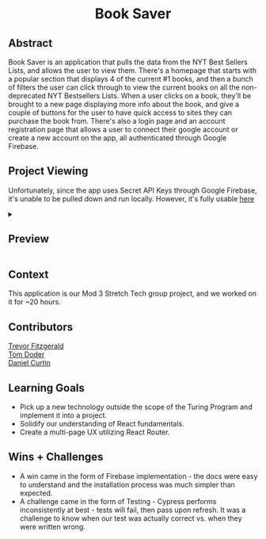 <h1 align=center>Book Saver</h1>

## Abstract
Book Saver is an application that pulls the data from the NYT Best Sellers Lists, and allows the user to view them. There's a homepage that starts with a popular section that displays 4 of the current #1 books, and then a bunch of filters the user can click through to view the current books on all the non-deprecated NYT Bestsellers Lists. When a user clicks on a book, they'll be brought to a new page displaying more info about the book, and give a couple of buttons for the user to have quick access to sites they can purchase the book from. There's also a login page and an account registration page that allows a user to connect their google account or create a new account on the app, all authenticated through Google Firebase.

## Project Viewing
Unfortunately, since the app uses Secret API Keys through Google Firebase, it's unable to be pulled down and run locally. However, it's fully usable [here](https://trevorfitz0.github.io/Book-Saver)

<details>
<summary> <h2>Preview</h2> </summary>
<br>

Home Page
![image](https://user-images.githubusercontent.com/114776048/232245661-b2f54cb3-ddde-4106-a616-6c16a3bc9d0c.png)

Home Page under a filter
![image](https://user-images.githubusercontent.com/114776048/232245982-c165b58e-54c8-4202-9c6c-0f8c28ea0628.png)

Single Book View
![image](https://user-images.githubusercontent.com/114776048/232245683-88e73e1d-2ee1-4d54-b1f5-4b50849024d4.png)

Login Page
![image](https://user-images.githubusercontent.com/114776048/232245892-be5d6cb4-d02d-44dc-97a6-ec9164a69b18.png)

Register Page
![image](https://user-images.githubusercontent.com/114776048/232245915-6f53dd82-a2b8-4fe3-a503-bc7a48cec16f.png)

</details>


## Context
This application is our Mod 3 Stretch Tech group project, and we worked on it for ~20 hours.

## Contributors
[Trevor Fitzgerald](https://www.github.com/trevorfitz0)<br>
[Tom Doder](https://www.github.com/lordschwifty)<br>
[Daniel Curtin](https://www.github.com/danielcurtin)<br>

## Learning Goals
- Pick up a new technology outside the scope of the Turing Program and implement it into a project.
- Solidify our understanding of React fundamentals.
- Create a multi-page UX utilizing React Router.

## Wins + Challenges
- A win came in the form of Firebase implementation - the docs were easy to understand and the installation process was much simpler than expected.
- A challenge came in the form of Testing - Cypress performs inconsistently at best - tests will fail, then pass upon refresh. It was a challenge to know when our test was actually correct vs. when they were written wrong.
